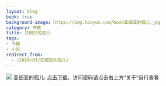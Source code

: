 ```yaml
---
layout: blog
book: true
background-image: https://img.locyoo.com/book亚细亚的孤儿.jpg
category: 书籍
title: 亚细亚的孤儿
tags:
- 书籍
- 小说
redirect_from:
  - /2024/03/亚细亚的孤儿/
---
```

![](https://img.locyoo.com/book亚细亚的孤儿.jpg)
亚细亚的孤儿: <a name = "ref1" href="https://089m.com/f/50983618-1272781343-01a0e2?p=3619">点击下载</a>，访问密码请点击右上方“关于”自行查看